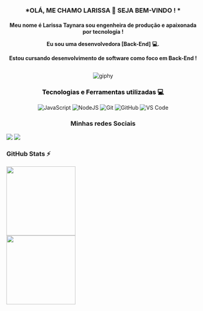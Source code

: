 <div  align="center"> 

### *OLÁ, ME CHAMO LARISSA 👋 SEJA BEM-VINDO ! *

<h4 align="center">

Meu nome é Larissa Taynara sou engenheira de produção e apaixonada por tecnologia ! 

Eu sou uma desenvolvedora [Back-End]  💻.

Estou cursando desenvolvimento de software como foco em Back-End !

##       
![giphy](https://github.com/Larissa-taynara/Larissa-taynara/assets/138536327/ae638fc6-0150-42d8-8528-b2bd27310475)

<h3 align="center"><span style="color:black">Tecnologias e Ferramentas utilizadas 💻 </h1>

  ![JavaScript](https://img.shields.io/badge/javascript-%23323330.svg?style=for-the-badge&logo=javascript&logoColor=%23F7DF1E)
  ![NodeJS](https://img.shields.io/badge/node.js-6DA55F?style=for-the-badge&logo=node.js&logoColor=white)
  ![Git](https://img.shields.io/badge/git-%23F05033.svg?style=for-the-badge&logo=git&logoColor=white)
![GitHub](https://img.shields.io/badge/github-%23121011.svg?style=for-the-badge&logo=github&logoColor=white)
![VS Code](https://img.shields.io/badge/VS%20Code-0078d7.svg?style=for-the-badge&logo=visual-studio-code&logoColor=white)
          
  
</div>

<h3 align="center">Minhas redes Sociais </h1>
<div align="left">
  <a href = "mailto:larissatanara.batista@gmail.com"><img src="https://img.shields.io/badge/-Gmail-%23333?style=for-the-badge&logo=gmail&logoColor=red" target="_blank"></a>
  <a href= "https://www.linkedin.com/in/larissa-taynara-b-1a759b65" target="_blank"><img src="https://img.shields.io/badge/-LinkedIn-%230077B5?style=for-the-badge&logo=linkedin&logoColor=white" target="_blank"></a> 
  
</div>

### GitHub Stats ⚡
<div style="width: 50%;">
<a href="https://github.com/Larissa-taynara">
<img height="180em" src="https://github-readme-stats.vercel.app/api/top-langs/?username=larissa-taynara&layout=compact&langs_count=7&theme=dracula"/>
<img height="180em" src="https://github-readme-stats.vercel.app/api?username=larissa-taynara&show_icons=true&theme=dracula&include_all_commits=true&count_private=true"/>
  </a>
</div>
